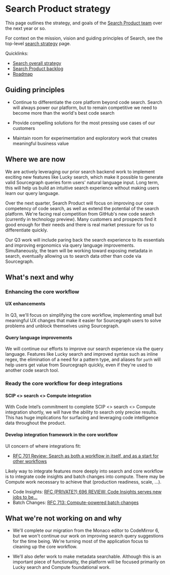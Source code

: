 # Search Product strategy

This page outlines the strategy, and goals of the [Search Product team](../../../departments/engineering/teams/search/product.md) over the next year or so.

For context on the mission, vision and guiding principles of Search, see the top-level [search strategy](index.md) page.

Quicklinks:

- [Search overall strategy](../index.md)
- [Search Product backlog](https://github.com/sourcegraph/sourcegraph/issues?q=is%3Aopen+is%3Aissue+label%3Ateam%2Fsearch-product/)
- [Roadmap](https://github.com/orgs/sourcegraph/projects/214/views/34?filterQuery=owning-org%3A%22Code+Graph%22+type%3ARoadmap+owning-team%3A%22Search+product%22)

## Guiding principles

- Continue to differentiate the core platform beyond code search. Search will always power our platform, but to remain competitive we need to become more than the world's best code search

- Provide compelling solutions for the most pressing use cases of our customers

- Maintain room for experimentation and exploratory work that creates meaningful business value

## Where we are now

We are actively leveraging our prior search backend work to implement exciting new features like Lucky search, which make it possible to generate valid Sourcegraph queries form users' natural language input. Long term, this will help us build an intuitive search experience without making users learn our query language.

Over the next quarter, Search Product will focus on improving our core competency of code search, as well as extend the potential of the search platform. We're facing real competition from GitHub's new code search (currently in technology preview). Many customers and prospects find it good enough for their needs and there is real market pressure for us to differentiate quickly.

Our Q3 work will include paring back the search experience to its essentials and improving ergonomics via query language improvements. Simultaneously, the team will be working toward exposing metadata in search, eventually allowing us to search data other than code via Sourcegraph.

## What's next and why

### Enhancing the core workflow

#### UX enhancements

In Q3, we'll focus on simplifying the core workflow, implementing small but meaningful UX changes that make it easier for Sourcegraph users to solve problems and unblock themselves using Sourcegraph.

#### Query language improvements

We will continue our efforts to improve our search experience via the query language. Features like Lucky search and improved syntax such as inline regex, the elimination of a need for a pattern type, and aliases for `path` will help users get value from Sourcegraph quickly, even if they're used to another code search tool.

### Ready the core workflow for deep integrations

#### SCIP <> search <> Compute integration
With Code Intel’s commitment to complete SCIP <> search <> Compute integration shortly, we will have the ability to search only precise results. This has huge implications for surfacing and leveraging code intelligence data throughout the product.

#### Develop integration framework in the core workflow
UI concern of where integrations fit:
-  [RFC 701 Review: Search as both a workflow in itself, and as a start for other workflows](https://docs.google.com/document/d/1Np081Iuezi-ZCzEJT5VkJNBDKF-Po-Xbz4M5_QJLH2Y/edit#heading=h.trqab8y0kufp)

Likely way to integrate features more deeply into search and core workflow is to integrate code insights and batch changes into compute. There may be Compute work necessary to achieve that (production readiness, scale, …).
- Code Insights: [RFC (PRIVATE?) 696 REVIEW: Code Insights serves new jobs to be...](https://docs.google.com/document/u/0/d/1Vktm_9CtSoF8zjye5YwCrfaLm8srktf0fccbM-3bcOA/edit)
- Batch Changes: [RFC 713: Compute-powered batch changes](https://docs.google.com/document/u/0/d/1c9vGgSfh35HNzhPSMltgVkMA9B1NO4QF5GgZwFlt5Ys/edit)


## What we're not working on and why
- We'll complete our migration from the Monaco editor to CodeMirror 6, but we won't continue our work on improving search query suggestions for the time being. We're turning most of the application focus to cleaning up the core workflow.

- We'll also defer work to make metadata searchable. Although this is an important piece of functionality, the platform will be focused primarily on Lucky search and Compute foundational work.
